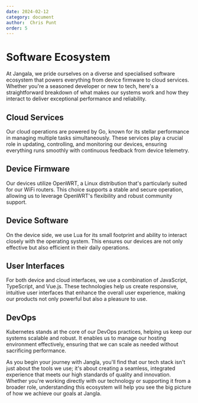 ```yaml
---
date: 2024-02-12
category: document
author:  Chris Punt
order: 5
---
```


# Software Ecosystem
At Jangala, we pride ourselves on a diverse and specialised software ecosystem that powers everything from device firmware to cloud services. Whether you're a seasoned developer or new to tech, here's a straightforward breakdown of what makes our systems work and how they interact to deliver exceptional performance and reliability.

## Cloud Services
Our cloud operations are powered by Go, known for its stellar performance in managing multiple tasks simultaneously. These services play a crucial role in updating, controlling, and monitoring our devices, ensuring everything runs smoothly with continuous feedback from device telemetry.

## Device Firmware
Our devices utilize OpenWRT, a Linux distribution that's particularly suited for our WiFi routers. This choice supports a stable and secure operation, allowing us to leverage OpenWRT's flexibility and robust community support.

## Device Software
On the device side, we use Lua for its small footprint and ability to interact closely with the operating system. This ensures our devices are not only effective but also efficient in their daily operations.

## User Interfaces
For both device and cloud interfaces, we use a combination of JavaScript, TypeScript, and Vue.js. These technologies help us create responsive, intuitive user interfaces that enhance the overall user experience, making our products not only powerful but also a pleasure to use.

## DevOps
Kubernetes stands at the core of our DevOps practices, helping us keep our systems scalable and robust. It enables us to manage our hosting environment effectively, ensuring that we can scale as needed without sacrificing performance.

As you begin your journey with Jangla, you'll find that our tech stack isn't just about the tools we use; it's about creating a seamless, integrated experience that meets our high standards of quality and innovation. Whether you're working directly with our technology or supporting it from a broader role, understanding this ecosystem will help you see the big picture of how we achieve our goals at Jangla.
